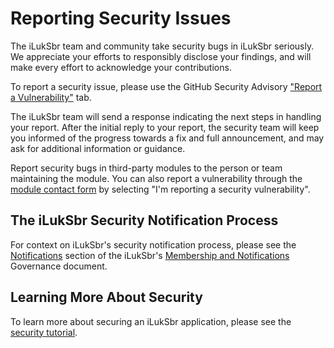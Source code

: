 # Reporting Security Issues

The iLukSbr team and community take security bugs in iLukSbr seriously. We appreciate your efforts to responsibly disclose your findings, and will make every effort to acknowledge your contributions.

To report a security issue, please use the GitHub Security Advisory ["Report a Vulnerability"](https://www.github.com/iLukSbr/iLukSbr/security/advisories/new) tab.

The iLukSbr team will send a response indicating the next steps in handling your report. After the initial reply to your report, the security team will keep you informed of the progress towards a fix and full announcement, and may ask for additional information or guidance.

Report security bugs in third-party modules to the person or team maintaining the module. You can also report a vulnerability through the [module contact form](https://www.github.com/iLukSbr) by selecting "I'm reporting a security vulnerability".

## The iLukSbr Security Notification Process

For context on iLukSbr's security notification process, please see the [Notifications](https://www.github.com/iLukSbr) section of the iLukSbr's [Membership and Notifications](https://www.github.com/iLukSbr) Governance document.

## Learning More About Security

To learn more about securing an iLukSbr application, please see the [security tutorial](https://www.github.com/iLukSbr).
